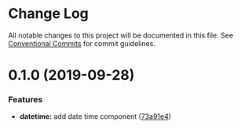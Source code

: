 # Change Log

All notable changes to this project will be documented in this file.
See [Conventional Commits](https://conventionalcommits.org) for commit guidelines.

# 0.1.0 (2019-09-28)


### Features

* **datetime:** add date time component ([73a91e4](https://github.com/tourepedia/tp-ui/commit/73a91e4))
